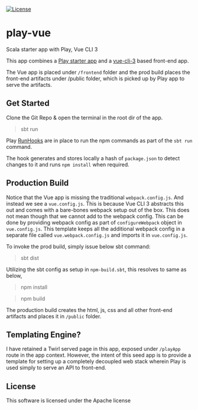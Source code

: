 [![License](https://img.shields.io/badge/License-Apache%202.0-blue.svg)](https://opensource.org/licenses/Apache-2.0)

# play-vue
Scala starter app with Play, Vue CLI 3

This app combines a [Play starter app](https://www.playframework.com/documentation/2.6.x/NewApplication) and a [vue-cli-3](https://cli.vuejs.org/guide/creating-a-project.html#installation) based front-end app.

The Vue app is placed under `/frontend` folder and the prod build places the front-end artifacts under /public folder, which is picked up by Play app to serve the artifacts.

## Get Started

Clone the Git Repo & open the terminal in the root dir of the app.

> sbt run

Play [RunHooks](https://www.playframework.com/documentation/2.6.x/SBTCookbook) are in place to run the npm commands as part of the `sbt run` command. 

The hook generates and stores locally a hash of `package.json` to detect changes to it and runs `npm install` when required.

## Production Build

Notice that the Vue app is missing the traditional `webpack.config.js`. And instead we see a `vue.config.js`.  This is because Vue CLI 3 abstracts this out and comes with a bare-bones webpack setup out of the box.
This does not mean though that we cannot add to the webpack config. This can be done by providing webpack config as part of `configureWebpack` object in `vue.config.js`. 
This template keeps all the additional webpack config in a separate file called `vue.webpack.config.js` and imports it in `vue.config.js`.

To invoke the prod build, simply issue below sbt command:
> sbt dist

Utilizing the sbt config as setup in `npm-build.sbt`, this resolves to same as below,
> npm install

> npm build

The production build creates the html, js, css and all other front-end artifacts and places it in `/public` folder.

## Templating Engine?

I have retained a Twirl served page in this app, exposed under `/playApp` route in the app context. However, the intent of this seed app is to provide a template for setting up a completely decoupled web stack wherein Play is used simply to serve an API to front-end.
 
## License

This software is licensed under the Apache license